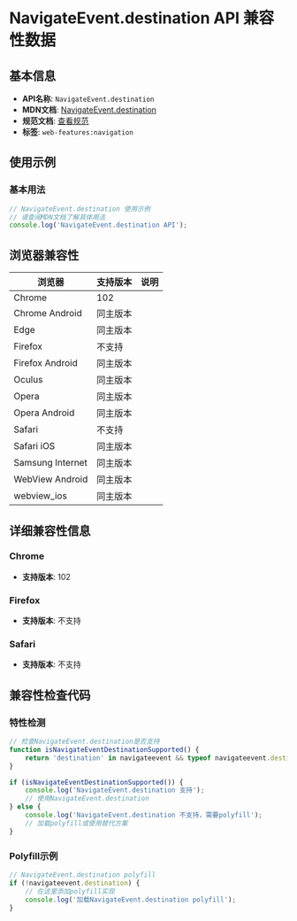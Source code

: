 # NavigateEvent.destination API 兼容性数据

## 基本信息

- **API名称**: `NavigateEvent.destination`
- **MDN文档**: [NavigateEvent.destination](https://developer.mozilla.org/docs/Web/API/NavigateEvent/destination)
- **规范文档**: [查看规范](https://html.spec.whatwg.org/multipage/nav-history-apis.html#dom-navigateevent-destination-dev)
- **标签**: `web-features:navigation`

## 使用示例

### 基本用法

```javascript
// NavigateEvent.destination 使用示例
// 请查阅MDN文档了解具体用法
console.log('NavigateEvent.destination API');
```

## 浏览器兼容性

| 浏览器 | 支持版本 | 说明 |
|--------|----------|------|
| Chrome | 102 |  |
| Chrome Android | 同主版本 |  |
| Edge | 同主版本 |  |
| Firefox | 不支持 |  |
| Firefox Android | 同主版本 |  |
| Oculus | 同主版本 |  |
| Opera | 同主版本 |  |
| Opera Android | 同主版本 |  |
| Safari | 不支持 |  |
| Safari iOS | 同主版本 |  |
| Samsung Internet | 同主版本 |  |
| WebView Android | 同主版本 |  |
| webview_ios | 同主版本 |  |

## 详细兼容性信息

### Chrome

- **支持版本**: 102

### Firefox

- **支持版本**: 不支持

### Safari

- **支持版本**: 不支持

## 兼容性检查代码

### 特性检测

```javascript
// 检查NavigateEvent.destination是否支持
function isNavigateEventDestinationSupported() {
    return 'destination' in navigateevent && typeof navigateevent.destination === 'function';
}

if (isNavigateEventDestinationSupported()) {
    console.log('NavigateEvent.destination 支持');
    // 使用NavigateEvent.destination
} else {
    console.log('NavigateEvent.destination 不支持，需要polyfill');
    // 加载polyfill或使用替代方案
}
```

### Polyfill示例

```javascript
// NavigateEvent.destination polyfill
if (!navigateevent.destination) {
    // 在这里添加polyfill实现
    console.log('加载NavigateEvent.destination polyfill');
}
```


